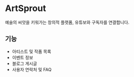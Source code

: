 # ArtSprout
 예술의 씨앗을 키워가는 창의적 플랫폼, 유튜보와 구독자를 연결합니다.

## 기능
- 아티스트 및 작품 목록
- 이벤트 정보
- 블로그 게시글
- 사용자 연락처 및 FAQ